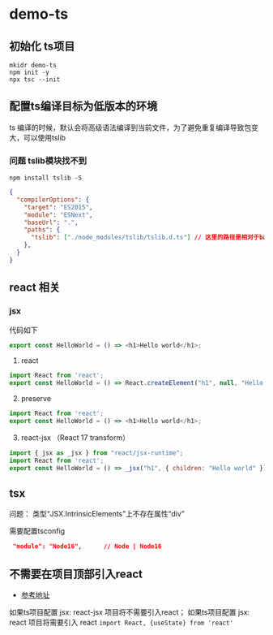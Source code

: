 # demo-ts

## 初始化 ts项目

```shell
mkidr demo-ts
npm init -y
npx tsc --init
```

## 配置ts编译目标为低版本的环境

ts 编译的时候，默认会将高级语法编译到当前文件，为了避免重复编译导致包变大，可以使用tslib

### 问题 tslib模块找不到

`npm install tslib -S`

```json
{
  "compilerOptions": {
    "target": "ES2015",
    "module": "ESNext",
    "baseUrl": ".",
    "paths": {
      "tslib": ["./node_modules/tslib/tslib.d.ts"] // 这里的路径是相对于baseUrl的，如果配置之后，需要注意
    },
  }
}
```


## react 相关

### jsx

代码如下

```js
export const HelloWorld = () => <h1>Hello world</h1>;
```

1. react

```js
import React from 'react';
export const HelloWorld = () => React.createElement("h1", null, "Hello world");
```

2. preserve

```js
import React from 'react';
export const HelloWorld = () => <h1>Hello world</h1>;
```

3. react-jsx （React 17 transform）

```js
import { jsx as _jsx } from "react/jsx-runtime";
import React from 'react';
export const HelloWorld = () => _jsx("h1", { children: "Hello world" });
```

## tsx

问题： 类型“JSX.IntrinsicElements”上不存在属性“div”

需要配置tsconfig

```json
 "module": "Node16",      // Node | Node16
```

## 不需要在项目顶部引入react

- [参考地址](https://legacy.reactjs.org/blog/2020/09/22/introducing-the-new-jsx-transform.html)

如果ts项目配置 jsx: react-jsx 项目将不需要引入react；
如果ts项目配置 jsx: react 项目将需要引入 react  `import React, {useState} from 'react'`
